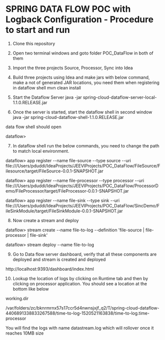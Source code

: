 # SPRING DATA FLOW POC with Logback Configuration - Procedure to start and run

1. Clone this repository

2. Open two terminal windows and goto folder POC_DataFlow in both of them

3. Import the three projects Source, Processor, Sync into Idea

4. Build three projects using Idea and make jars with below command, make a not of generated JAR locations, you need them when registering in dataflow shell
    mvn clean install

5. Start the Dataflow Server
    java -jar spring-cloud-dataflow-server-local-1.1.0.RELEASE.jar

6. Once the server is started, start the dataflow shell in second window
    java -jar spring-cloud-dataflow-shell-1.1.0.RELEASE.jar

data flow shell should open

dataflow> 

7. In dataflow shell run the below commands, you need to change the path to match local environment.

dataflow> 
app register --name file-source --type source --uri file:///Users/pduddi/IdeaProjects/JEEVIProjects/POC_DataFlow/FileSource/Filesource/target/FileSource-0.0.1-SNAPSHOT.jar

dataflow> 
app register --name file-processor --type processor --uri file:///Users/pduddi/IdeaProjects/JEEVIProjects/POC_DataFlow/ProcessorDemo/FileProcessor/target/FileProcessor-0.0.1-SNAPSHOT.jar

dataflow> 
app register --name file-sink --type sink --uri file:///Users/pduddi/IdeaProjects/JEEVIProjects/POC_DataFlow/SincDemo/FileSinkModule/target/FileSinkModule-0.0.1-SNAPSHOT.jar 

8. Now create a stream and deploy

dataflow> 
stream create --name file-to-log --definition 'file-source | file-processor | file-sink'

dataflow> 
stream deploy --name file-to-log

9. Go to Data flow server dashboard, verify that all these components are deployed and stream is created and deployed

http://localhost:9393/dashboard/index.html

10. Lookup the location of logs by clicking on Runtime tab and then by clicking on processor application. You should see a location at the bottom like below

working.dir

/var/folders/zc/bknrmrnx57s17ccr5d4nwnsjxjf_q2/T/spring-cloud-dataflow-4406891338833267588/time-to-log-1520521163838/time-to-log.time-processor

You will find the logs with name datastream.log which will rollover once it reaches 10MB size




